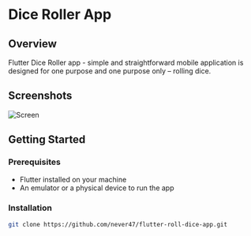 # Dice Roller App

## Overview

Flutter Dice Roller app - simple and straightforward mobile application is designed for one purpose and one purpose only – rolling dice. 

## Screenshots

![Screen](https://github.com/never47/flutter-roll-dice-app/assets/120058681/2f51279a-9be4-49cd-bafc-c02588ec60f2)

## Getting Started

### Prerequisites

- Flutter installed on your machine
- An emulator or a physical device to run the app

### Installation

```bash
git clone https://github.com/never47/flutter-roll-dice-app.git
```
